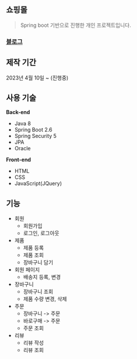 ## 쇼핑몰
> Spring boot 기반으로 진행한 개인 프로젝트입니다.

### [블로그](https://cookie9606.tistory.com/115)

## 제작 기간
2023년 4월 10일 ~ (진행중)

## 사용 기술
__Back-end__
* Java 8
* Spring Boot 2.6
* Spring Security 5
* JPA
* Oracle


__Front-end__
* HTML
* CSS
* JavaScript(JQuery)

## 기능
* 회원
  * 회원가입
  * 로그인, 로그아웃
* 제품
  * 제품 등록
  * 제품 조회
  * 장바구니 담기
* 회원 페이지
  * 배송지 등록, 변경
* 장바구니
  * 장바구니 조회
  * 제품 수량 변경, 삭제
* 주문
  * 장바구니 -> 주문
  * 바로구매 -> 주문
  * 주문 조회
* 리뷰
  * 리뷰 작성
  * 리뷰 조회
